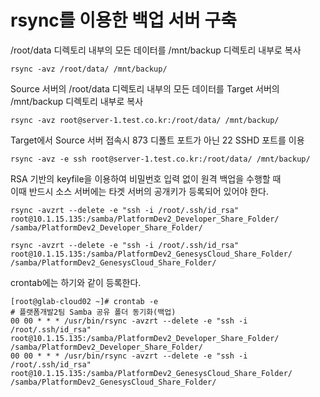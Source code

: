 # rsync를 이용한 백업 서버 구축
/root/data 디렉토리 내부의 모든 데이터를 /mnt/backup 디렉토리 내부로 복사
```shell
rsync -avz /root/data/ /mnt/backup/
```
Source 서버의 /root/data 디렉토리 내부의 모든 데이터를 Target 서버의 /mnt/backup 디렉토리 내부로 복사
```shell
rsync -avz root@server-1.test.co.kr:/root/data/ /mnt/backup/
```
Target에서 Source 서버 접속시 873 디폴트 포트가 아닌 22 SSHD 포트를 이용
```shell
rsync -avz -e ssh root@server-1.test.co.kr:/root/data/ /mnt/backup/
```
RSA 기반의 keyfile을 이용하여 비밀번호 입력 없이 원격 백업을 수행할 때  
이때 반드시 소스 서버에는 타겟 서버의 공개키가 등록되어 있어야 한다.
```shell
rsync -avzrt --delete -e "ssh -i /root/.ssh/id_rsa" root@10.1.15.135:/samba/PlatformDev2_Developer_Share_Folder/ /samba/PlatformDev2_Developer_Share_Folder/
```
```shell
rsync -avzrt --delete -e "ssh -i /root/.ssh/id_rsa" root@10.1.15.135:/samba/PlatformDev2_GenesysCloud_Share_Folder/ /samba/PlatformDev2_GenesysCloud_Share_Folder/
```
crontab에는 하기와 같이 등록한다.
```text
[root@glab-cloud02 ~]# crontab -e
# 플랫폼개발2팀 Samba 공유 폴더 동기화(백업)
00 00 * * * /usr/bin/rsync -avzrt --delete -e "ssh -i /root/.ssh/id_rsa" root@10.1.15.135:/samba/PlatformDev2_Developer_Share_Folder/ /samba/PlatformDev2_Developer_Share_Folder/
00 00 * * * /usr/bin/rsync -avzrt --delete -e "ssh -i /root/.ssh/id_rsa" root@10.1.15.135:/samba/PlatformDev2_GenesysCloud_Share_Folder/ /samba/PlatformDev2_GenesysCloud_Share_Folder/
```